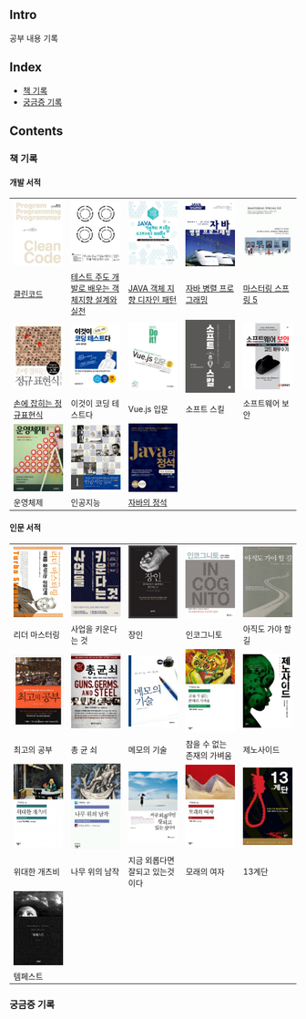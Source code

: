 ## Intro
공부 내용 기록


## Index
- [책 기록](#책-기록)
- [궁금증 기록](#궁금증-기록)

## Contents
### 책 기록
#### 개발 서적
<table text-align="center">
    <tbody>
        <tr>
            <td width="20%">
              <a href="https://github.com/cholnh/study-cs/blob/main/post/books/cleancode/index.md">
                <img src="/assets/images/cs/tn-cleancode.jpg" width="100%" />
              </a>
          	</td>
            <td width="20%">
              <a href="https://github.com/cholnh/study-cs/blob/main/post/books/ttd-oop/index.md">
                <img src="/assets/images/cs/tn-ttd-oop.png" width="100%" />
              </a>
          	</td>
            <td width="20%">
              <a href="https://github.com/cholnh/study-cs/blob/main/post/books/java-oop-design-pattern/index.md">
                <img src="/assets/images/cs/tn-java-oop-design-pattern.jpg" width="100%" />
              </a>
          	</td>
            <td width="20%">
              <a href="https://github.com/cholnh/study-cs/blob/main/post/books/java-async-programming/index.md">
                <img src="/assets/images/cs/tn-java-async-programming.jpg" width="100%" />
              </a>
          	</td>
          	<td width="20%">
          	  <a href="https://github.com/cholnh/study-cs/blob/main/post/books/mastering-spring-5/index.md">
                <img src="/assets/images/cs/tn-mastering-spring-5.jfif" width="100%" />
              </a>
            </td>
        </tr>
        <tr>
            <td width="20%">
                <a href="https://github.com/cholnh/study-cs/blob/main/post/books/cleancode/index.md">
                	클린코드
                </a>
            </td>
            <td width="20%">
              <a href="https://github.com/cholnh/study-cs/blob/main/post/books/ttd-oop/index.md">
                테스트 주도 개발로 배우는 객체지향 설계와 실천
              </a>
            </td>
            <td width="20%">
              <a href="https://github.com/cholnh/study-cs/blob/main/post/books/java-oop-design-pattern/index.md">
                JAVA 객체 지향 디자인 패턴
              </a>
            </td>
            <td width="20%">
              <a href="https://github.com/cholnh/study-cs/blob/main/post/books/java-async-programming/index.md">
                자바 병렬 프로그래밍
              </a>
            </td>
            <td width="20%">
              <a href="https://github.com/cholnh/study-cs/blob/main/post/books/mastering-spring-5/index.md">
                마스터링 스프링 5
              </a>
            </td>
        </tr>
        <tr>
            <td width="20%">
              <a href="https://github.com/cholnh/study-cs/blob/main/post/books/regexp/index.md">
                <img src="/assets/images/cs/tn-regexp.jfif" width="100%" />
              </a>
            </td>
            <td width="20%">
              <a href="https://github.com/cholnh/study-cs/blob/main/post/books/this-is-coding-test/index.md">
                <img src="/assets/images/cs/tn-this-is-codingtest.jpg" width="100%" />
              </a>
            </td>
            <td width="20%">
              <a href="https://github.com/cholnh/study-cs/blob/main/post/books/vue-js/index.md">
                <img src="/assets/images/cs/tn-vue-js.jpg" width="100%" />
              </a>
            </td>
            <td width="20%">
              <a href="https://github.com/cholnh/study-cs/blob/main/post/books/soft-skill/index.md">
                <img src="/assets/images/cs/tn-soft-skill.jpg" width="100%" />
              </a>
            </td>
            <td width="20%">
              <a href="https://github.com/cholnh/study-cs/blob/main/post/books/software-security/index.md">
                <img src="/assets/images/cs/tn-software-security.gif" width="100%" />
              </a>
            </td>
        </tr>
        <tr>
            <td width="20%">
                <a href="https://github.com/cholnh/study-cs/blob/main/post/books/regexp/index.md">
                    손에 잡히는 정규표현식
                </a>
            </td>
            <td width="20%">
                이것이 코딩 테스트다
            </td>
            <td width="20%">
                Vue.js 입문
            </td>
            <td width="20%">
                소프트 스킬
            </td>
            <td width="20%">
                소프트웨어 보안
            </td>
        </tr>
        <tr>
            <td width="20%">
              <a href="https://github.com/cholnh/study-cs/blob/main/post/books/os/index.md">
                <img src="/assets/images/cs/tn-os.jpg" width="100%" />
              </a>
            </td>
            <td width="20%">
              <a href="https://github.com/cholnh/study-cs/blob/main/post/books/ai/index.md">
                <img src="/assets/images/cs/tn-ai.jpg" width="100%" />
              </a>
            </td>
            <td width="20%">
              <a href="https://github.com/cholnh/study-cs/blob/main/post/books/java/index.md">
                <img src="/assets/images/cs/tn-java.jpg" width="100%" />
              </a>
            </td>
            <td width="20%">
            </td>
            <td width="20%">
            </td>
        </tr>
        <tr>
            <td width="20%">
                    운영체제
            </td>
            <td width="20%">
                인공지능
            </td>
            <td width="20%">
              <a href="https://github.com/cholnh/study-cs/blob/main/post/books/java/index.md">
                자바의 정석
              </a>
            </td>
            <td width="20%">
            </td>
            <td width="20%">
            </td>
        </tr>
    </tbody>
</table>

#### 인문 서적
<table text-align="center">
    <tbody>
        <tr>
            <td width="20%">
                <img src="/assets/images/etc/tn-리더-마스터링.jpg" width="100%" />
          	</td>
            <td width="20%">
                <img src="/assets/images/etc/tn-사업을-키운다는것.jpg" width="100%" />
          	</td>
            <td width="20%">
                <img src="/assets/images/etc/tn-장인.jpg" width="100%" />
          	</td>
            <td width="20%">
                <img src="/assets/images/etc/tn-인코그니토.jpg" width="100%" />
          	</td>
          	<td width="20%">
                <img src="/assets/images/etc/tn-아직도-가야할길.jpg" width="100%" />
            </td>
        </tr>
        <tr>
            <td width="20%">
                리더 마스터링
            </td>
            <td width="20%">
                사업을 키운다는 것
            </td>
            <td width="20%">
                장인
            </td>
            <td width="20%">
                인코그니토
            </td>
            <td width="20%">
                아직도 가야 할 길
            </td>
        </tr>
        <tr>
            <td width="20%">
                <img src="/assets/images/etc/tn-최고의공부.jpg" width="100%" />
          	</td>
            <td width="20%">
                <img src="/assets/images/etc/tn-총균쇠.jpg" width="100%" />
          	</td>
            <td width="20%">
                <img src="/assets/images/etc/tn-메모의기술.jpg" width="100%" />
          	</td>
            <td width="20%">
                <img src="/assets/images/etc/tn-참을수-없는-존재의-가벼움.jpg" width="100%" />
          	</td>
          	<td width="20%">
                <img src="/assets/images/etc/tn-제노사이드.jpg" width="100%" />
            </td>
        </tr>
        <tr>
            <td width="20%">
                최고의 공부
            </td>
            <td width="20%">
                총 균 쇠
            </td>
            <td width="20%">
                메모의 기술
            </td>
            <td width="20%">
                참을 수 없는 존재의 가벼움
            </td>
            <td width="20%">
                제노사이드
            </td>
        </tr>
        <tr>
            <td width="20%">
                <img src="/assets/images/etc/tn-개츠비.jpg" width="100%" />
          	</td>
            <td width="20%">
                <img src="/assets/images/etc/tn-나무위의남작.jpg" width="100%" />
          	</td>
            <td width="20%">
                <img src="/assets/images/etc/tn-지금-외롭다면.jpg" width="100%" />
          	</td>
            <td width="20%">
                <img src="/assets/images/etc/tn-모래의여자.jpg" width="100%" />
          	</td>
          	<td width="20%">
                <img src="/assets/images/etc/tn-13계단.jpg" width="100%" />
            </td>
        </tr>
        <tr>
            <td width="20%">
                위대한 개츠비
            </td>
            <td width="20%">
                나무 위의 남작
            </td>
            <td width="20%">
                지금 외롭다면 잘되고 있는것이다
            </td>
            <td width="20%">
                모래의 여자
            </td>
            <td width="20%">
                13계단
            </td>
        </tr>
        <tr>
            <td width="20%">
                <img src="/assets/images/etc/tn-템페스트.jpg" width="100%" />
          	</td>
            <td width="20%">
          	</td>
            <td width="20%">
          	</td>
            <td width="20%">
          	</td>
          	<td width="20%">
            </td>
        </tr>
        <tr>
            <td width="20%">
                템페스트
            </td>
            <td width="20%">
            </td>
            <td width="20%">
            </td>
            <td width="20%">
            </td>
            <td width="20%">
            </td>
        </tr>
    </tbody>
</table>

### 궁금증 기록
